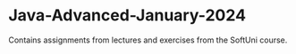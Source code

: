 # Java-Advanced-January-2024
Contains assignments from lectures and exercises from the SoftUni course.
